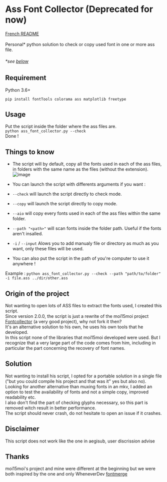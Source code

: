 # Ass Font Collector (Deprecated for now)

[French README](https://github.com/Hqndler/AssFontCollector/blob/main/README.fr.md)<br><br>
Personal* python solution to check or copy used font in one or more ass file.
###### *see [below](https://github.com/Hqndler/AssFontCollector#origin-of-the-project)

## Requirement 

Python 3.6+ 
```
pip install fontTools colorama ass matplotlib freetype
```

## Usage

Put the script inside the folder where the ass files are.<br>
`python ass_font_collector.py --check`<br>
Done !

## Things to know
- The script will by default, copy all the fonts used in each of the ass files, in folders with the same name as the files (without the extension).<br>
![image](https://github.com/Hqndler/AssFontCollector/assets/69089935/407948cc-c13f-41d0-b782-f93d104a94cd)

- You can launch the script with differents arguments if you want :
- `--check` will launch the script directly to check mode.<br>
- `--copy` will launch the script directly to copy mode.<br>
- `--aio` will copy every fonts used in each of the ass files within the same folder.<br>
- `--path "<path>"` will scan fonts inside the folder path. Useful if the fonts aren't insalled.<br>
- `-i` / `--input` Alows you to add manualy file or directory as much as you want, only these files will be used.<br>
- You can also put the script in the path of you're computer to use it anywhere !

Example : `python ass_font_collector.py --check --path "path/to/folder" -i file.ass ../dir/other.ass`

## Origin of the project

Not wanting to open lots of ASS files to extract the fonts used, I created this script.<br>
Since version 2.0.0, the script is just a rewrite of the moi15moi project [Fontcollector](https://github.com/moi15moi/FontCollector) (a very good project), why not fork it then? <br>
It's an alternative solution to his own, he uses his own tools that he developed.<br>
In this script none of the libraries that moi15moi developed were used. But I recognize that a very large part of the code comes from him, including in particular the part concerning the recovery of font names.<br>

## Solution

Not wanting to install his script, I opted for a portable solution in a single file ("but you could compile his project and that was it" yes but also no). Looking for another alternative than muxing fonts in an mkv, I added an option to test the availability of fonts and not a simple copy, improved readability etc.<br>
I also don't find the part of checking glyphs necessary, so this part is removed witch result in better performance.<br>
The script should never crash, do not hesitate to open an issue if it crashes.<br>

## Disclaimer

This script does not work like the one in aegisub, user discrission advise

## Thanks
moi15moi's project and mine were different at the beginning but we were both inspired by the one and only WheneverDev [fontmerge](https://github.com/WheneverDev/fontmerge)
